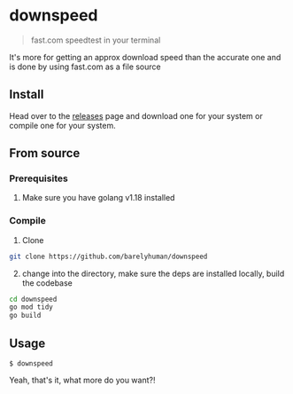 # downspeed 
> fast.com speedtest in your terminal

It's more for getting an approx download speed than the 
accurate one and is done by using fast.com as a file source 

## Install 
Head over to the [releases](https://github.com/barelyhuman/downspeed/releases) page and download 
one for your system or compile one for your system.

## From source 

### Prerequisites
1. Make sure you have golang v1.18 installed 

### Compile
1. Clone 

```sh
git clone https://github.com/barelyhuman/downspeed
```

2. change into the directory, make sure the deps are installed locally, build the codebase

```sh
cd downspeed
go mod tidy
go build 
```

## Usage 

```
$ downspeed
```

Yeah, that's it, what more do you want?!

